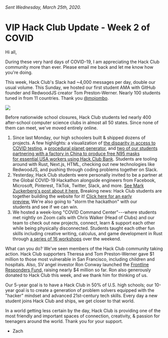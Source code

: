 _Sent Wednesday, March 25th, 2020._

# VIP Hack Club Update - Week 2 of COVID

Hi all, 

During these very hard days of COVID-19, I am appreciating the Hack Club community more than ever. Please email me back and let me know how you're doing.

This week, Hack Club's Slack had ~4,000 messages per day, double our usual volume. This Sunday, we hosted our first student AMA with GitHub founder and RedwoodJS creator Tom Preston-Werner. Nearly 100 students tuned in from 11 countries. Thank you [@mojombo](https://twitter.com/mojombo).

![](https://postal.hackclub.com/uploads/1585160680.png)

Before nationwide school closures, Hack Club students led nearly 400 after-school computer science clubs in almost all 50 states. Since none of them can meet, we've moved entirely online.

1. Since last Monday, our high schoolers built & shipped dozens of projects. A few highlights: a visualization of [the disparity in access to COVID testing](https://testing.predictcovid.com/), a [procedural planet generator](https://i.imgur.com/44BZTKk.png), and [two of our students partnering with a factory in China to produce free N95 masks for essential USA workers using Hack Club Bank](https://halo.angelhacks.org/). Students are tooling around with Rust, Next.js, HTML, checking out new technologies like RedwoodJS, and pushing through coding problems together on Slack.
2. Yesterday, Hack Club students were personally invited to be a partner at the Global COVID-19 Hackathon alongside engineers from Facebook, Microsoft, Pinterest, TikTok, Twitter, Slack, and more. [See Mark Zuckerberg's post about it here.](https://www.facebook.com/zuck/posts/10111707674548151) Breaking news: Hack Club students are together building the website for it! [Click here for an early preview.](https://globalcovid.now.sh/) We're also going to "storm the hackathon" with our students and see if we can win.
3. We hosted a week-long "COVID Command Center"---where students met nightly on Zoom calls with Chris Walker (Head of Clubs) and our team to check out new projects, connect, learn & support each other while being physically disconnected. Students taught each other fun skills including creative writing, calculus, and game development in Rust through [a series of 16 workshops](https://cccs.hackclub.com/) over the weekend.

What can you do? We've seen members of the Hack Club community taking action. Hack Club supporters Theresa and Tom Preston-Werner gave $1 million to those most vulnerable in San Francisco, including children and hospitals. Also, SV angel investor Ron Conway launched the [Frontline Responders Fund,](https://techcrunch.com/2020/03/24/flexport-arnold-schwarzenegger-and-others-launch-a-fund-to-get-supplies-to-frontline-responders/) raising nearly $4 million so far. Ron also generously donated to Hack Club this week, and we thank him for thinking of us.

Our 5-year goal is to have a Hack Club in 50% of U.S. high schools; our 10-year goal is to create a generation of problem solvers equipped with the "hacker" mindset and advanced 21st-century tech skills. Every day a new student joins Hack Club and ships, we get closer to that world.

In a world getting less certain by the day, Hack Club is providing one of the most friendly and important spaces of connection, creativity, & passion for teenagers around the world. Thank you for your support.

- Zach
